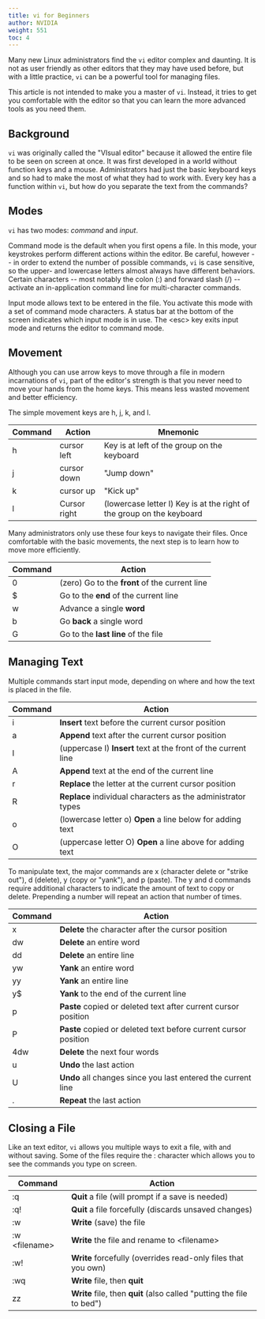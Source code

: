 ```yaml
---
title: vi for Beginners
author: NVIDIA
weight: 551
toc: 4
---
```


Many new Linux administrators find the `vi` editor complex and daunting.
It is not as user friendly as other editors that they may have used
before, but with a little practice, `vi` can be a powerful tool for
managing files.

This article is not intended to make you a master of `vi`. Instead, it
tries to get you comfortable with the editor so that you can learn the
more advanced tools as you need them.

## Background

`vi` was originally called the \"VIsual editor\" because it allowed the
entire file to be seen on screen at once. It was first developed in a
world without function keys and a mouse. Administrators had just the
basic keyboard keys and so had to make the most of what they had to work
with. Every key has a function within `vi`, but how do you separate the
text from the commands?

## Modes

`vi` has two modes: *command* and *input*.

Command mode is the default when you first opens a file. In this mode,
your keystrokes perform different actions within the editor. Be careful,
however -- in order to extend the number of possible commands, `vi` is
case sensitive, so the upper- and lowercase letters almost always have
different behaviors. Certain characters -- most notably the colon (:)
and forward slash (/) -- activate an in-application command line for
multi-character commands.

Input mode allows text to be entered in the file. You activate this mode
with a set of command mode characters. A status bar at the bottom of the
screen indicates which input mode is in use. The \<esc\> key exits input
mode and returns the editor to command mode.

## Movement

Although you can use arrow keys to move through a file in modern
incarnations of `vi`, part of the editor\'s strength is that you never
need to move your hands from the home keys. This means less wasted
movement and better efficiency.

The simple movement keys are h, j, k, and l.

| Command | Action       | Mnemonic                                                              |
|---------|--------------|-----------------------------------------------------------------------|
| h       | cursor left  | Key is at left of the group on the keyboard                           |
| j       | cursor down  | "Jump down"                                                           |
| k       | cursor up    | "Kick up"                                                             |
| l       | Cursor right | (lowercase letter l) Key is at the right of the group on the keyboard |

Many administrators only use these four keys to navigate their files.
Once comfortable with the basic movements, the next step is to learn how
to move more efficiently.

| Command | Action                                         |
|---------|------------------------------------------------|
| 0       | (zero) Go to the **front** of the current line |
| $       | Go to the **end** of the current line          |
| w       | Advance a single **word**                      |
| b       | Go **back** a single word                      |
| G       | Go to the **last line** of the file            |

## Managing Text

Multiple commands start input mode, depending on where and how the text
is placed in the file.

| Command | Action                                                         |
|---------|----------------------------------------------------------------|
| i       | **Insert** text before the current cursor position             |
| a       | **Append** text after the current cursor position              |
| I       | (uppercase I) **Insert** text at the front of the current line |
| A       | **Append** text at the end of the current line                 |
| r       | **Replace** the letter at the current cursor position          |
| R       | **Replace** individual characters as the administrator types   |
| o       | (lowercase letter o) **Open** a line below for adding text     |
| O       | (uppercase letter O) **Open** a line above for adding text     |

To manipulate text, the major commands are x (character delete or
\"strike out\"), d (delete), y (copy or \"yank\"), and p (paste). The y
and d commands require additional characters to indicate the amount of
text to copy or delete. Prepending a number will repeat an action that
number of times.

| Command | Action                                                          |
|---------|-----------------------------------------------------------------|
| x       | **Delete** the character after the cursor position              |
| dw      | **Delete** an entire word                                       |
| dd      | **Delete** an entire line                                       |
| yw      | **Yank** an entire word                                         |
| yy      | **Yank** an entire line                                         |
| y$      | **Yank** to the end of the current line                         |
| p       | **Paste** copied or deleted text after current cursor position  |
| P       | **Paste** copied or deleted text before current cursor position |
| 4dw     | **Delete** the next four words                                  |
| u       | **Undo** the last action                                        |
| U       | **Undo** all changes since you last entered the current line    |
| .       | **Repeat** the last action                                      |

## Closing a File

Like an text editor, `vi` allows you multiple ways to exit a file, with
and without saving. Some of the files require the : character which
allows you to see the commands you type on screen.

| Command             | Action                                                                |
|---------------------|-----------------------------------------------------------------------|
| :q                  | **Quit** a file (will prompt if a save is needed)                     |
| :q!                 | **Quit** a file forcefully (discards unsaved changes)                 |
| :w                  | **Write** (save) the file                                             |
| :w &lt;filename&gt; | **Write** the file and rename to &lt;filename&gt;                     |
| :w!                 | **Write** forcefully (overrides read-only files that you own)         |
| :wq                 | **Write** file, then **quit**                                         |
| zz                  | **Write** file, then **quit** (also called "putting the file to bed") |

